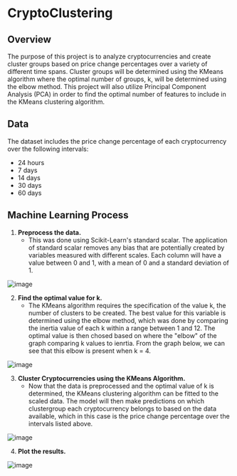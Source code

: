 # CryptoClustering

## Overview
The purpose of this project is to analyze cryptocurrencies and create cluster groups based on price change percentages over a variety of different time spans. Cluster groups will be determined using the KMeans algorithm where the optimal number of groups, k, will be determined using the elbow method. This project will also utilize Principal Component Analysis (PCA) in order to find the optimal number of features to include in the KMeans clustering algorithm.

## Data
The dataset includes the price change percentage of each cryptocurrency over the following intervals:
* 24 hours
* 7 days
* 14 days
* 30 days 
* 60 days

## Machine Learning Process
1. **Preprocess the data.** 
    * This was done using Scikit-Learn's standard scalar. The application of standard scalar removes any bias that are potentially created by variables measured with different scales. Each column will have a value between 0 and 1, with a mean of 0 and a standard deviation of 1. 

![image](https://github.com/cxnoii/CryptoClustering/assets/114107454/fd621a7f-d246-4217-a1dc-7ec6ff4ba629)


2. **Find the optimal value for k.**
    * The KMeans algorithm requires the specification of the value k, the number of clusters to be created. The best value for this variable is determined using the elbow method, which was done by comparing the inertia value of each k within a range between 1 and 12. The optimal value is then chosed based on where the "elbow" of the graph comparing k values to ienrtia. From the graph below, we can see that this elbow is present when k = 4.  

![image](https://github.com/cxnoii/CryptoClustering/assets/114107454/5e093dc2-ff24-4aa7-b898-0e45216dd153)


3. **Cluster Cryptocurrencies using the KMeans Algorithm.**
    * Now that the data is preprocessed and the optimal value of k is determined, the KMeans clustering algorithm can be fitted to the scaled data. The model will then make predictions on which clustergroup each cryptocurrency belongs to based on the data available, which in this case is the price change percentage over the intervals listed above. 

![image](https://github.com/cxnoii/CryptoClustering/assets/114107454/27079bb3-e255-4dd4-9eb4-75b4006a79b6)


4. **Plot the results.**
 
![image](https://github.com/cxnoii/CryptoClustering/assets/114107454/83b8ba98-4544-435b-bc45-88307de602cc)
